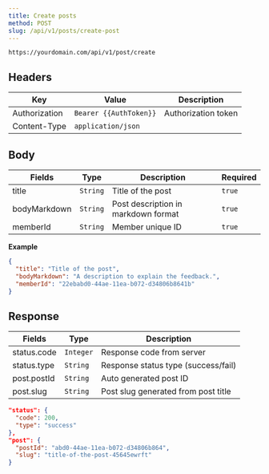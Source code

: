 ```yaml
---
title: Create posts
method: POST
slug: /api/v1/posts/create-post
---
```


```
https://yourdomain.com/api/v1/post/create
```

## Headers

| Key           | Value                  | Description         |
| ------------- | ---------------------- | ------------------- |
| Authorization | `Bearer {{AuthToken}}` | Authorization token |
| Content-Type  | `application/json`     |                     |

## Body

| Fields       | Type     | Description                         | Required |
| ------------ | -------- | ----------------------------------- | -------- |
| title        | `String` | Title of the post                   | `true`   |
| bodyMarkdown | `String` | Post description in markdown format | `true`   |
| memberId     | `String` | Member unique ID                    | `true`   |

**Example**

```json
{
  "title": "Title of the post",
  "bodyMarkdown": "A description to explain the feedback.",
  "memberId": "22ebabd0-44ae-11ea-b072-d34806b8641b"
}
```

## Response

| Fields      | Type      | Description                         |
| ----------- | --------- | ----------------------------------- |
| status.code | `Integer` | Response code from server           |
| status.type | `String`  | Response status type (success/fail) |
| post.postId | `String`  | Auto generated post ID              |
| post.slug   | `String`  | Post slug generated from post title |

```json
"status": {
  "code": 200,
  "type": "success"
},
"post": {
  "postId": "abd0-44ae-11ea-b072-d34806b864",
  "slug": "title-of-the-post-45645ewrft"
}
```
